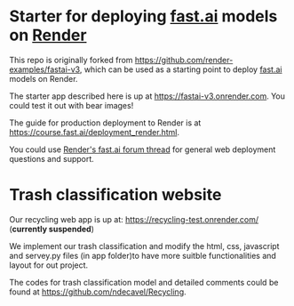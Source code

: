 # Starter for deploying [fast.ai](https://www.fast.ai) models on [Render](https://render.com)

This repo is originally forked from https://github.com/render-examples/fastai-v3, which can be used as a starting point to deploy [fast.ai](https://github.com/fastai/fastai) models on Render.

The starter app described here is up at https://fastai-v3.onrender.com. You could test it out with bear images!

The guide for production deployment to Render is at https://course.fast.ai/deployment_render.html.

You could use [Render's fast.ai forum thread](https://forums.fast.ai/t/deployment-platform-render/33953) for general web deployment questions and support.

# Trash classification website

Our recycling web app is up at: https://recycling-test.onrender.com/ (**currently suspended**)

We implement our trash classification and modify the html, css, javascript and servey.py files (in app folder)to have more suitble functionalities and layout for out project.  

The codes for trash classification model and detailed comments could be found at https://github.com/ndecavel/Recycling.

